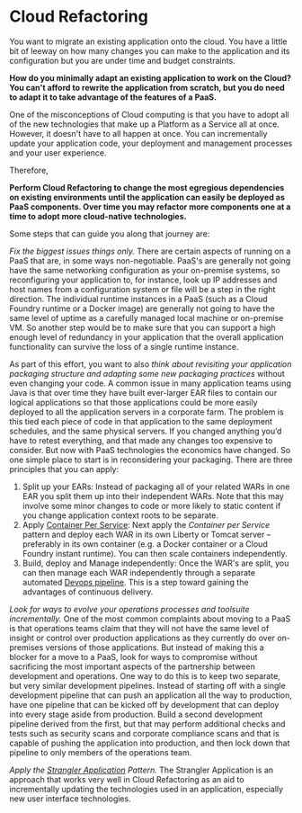 # Cloud Refactoring

You want to migrate an existing application onto the cloud.  You have a little bit of leeway on how many changes you can make to the application and its configuration but you are under time and budget constraints.

**How do you minimally adapt an existing application to work on the Cloud?  You can't afford to rewrite the application from scratch, but you do need to adapt it to take advantage of the features of a PaaS.**

One of the misconceptions of Cloud computing is that you have to adopt all of the new technologies that make up a Platform as a Service all at once.  However, it doesn't have to all happen at once.  You can incrementally update your application code, your deployment and management processes and your user experience.

Therefore,

**Perform Cloud Refactoring to change the most egregious dependencies on existing environments until the application can easily be deployed as PaaS components.  Over time you may refactor more components one at a time to adopt more cloud-native technologies.**

Some steps that can guide you along that journey are:

*Fix the biggest issues things only.*  There are certain aspects of running on a PaaS that are, in some ways non-negotiable.  PaaS's are generally not going have the same networking configuration as your on-premise systems, so reconfiguring your application to, for instance, look up IP addresses and host names from a configuration system or file will be a step in the right direction.  The individual runtime instances in a PaaS (such as a Cloud Foundry runtime or a Docker image) are generally not going to have the same level of uptime as a carefully managed local machine or on-premise VM. So another step would be to make sure that you can support a high enough level of redundancy in your application that the overall application functionality can survive the loss of a single runtime instance.

As part of this effort, you want to also *think about revisiting your application packaging structure and adapting some new packaging practices* without even changing your code.  A common issue in many application teams using Java is that over time they have built ever-larger EAR files to contain our logical applications so that those applications could be more easily deployed to all the application servers in a corporate farm.  The problem is this tied each piece of code in that application to the same deployment schedules, and the same physical servers.  If you changed anything you’d have to retest everything, and that made any changes too expensive to consider.  But now with PaaS technologies the economics have changed.  So one simple place to start is in reconsidering your packaging.  There are three principles that you can apply:

1. Split up your EARs: Instead of packaging all of your related WARs in one EAR you split them up into their independent WARs.  Note that this may involve some minor changes to code or more likely to static content if you change application context roots to be separate.
2. Apply [Container Per Service](../Cloud-Native-DevOps/Container-Per-Service.md): Next apply the *Container per Service* pattern and deploy each WAR in its own Liberty or Tomcat server – preferably in its own container (e.g. a Docker container or a Cloud Foundry instant runtime).  You can then scale containers independently.
3. Build, deploy and Manage independently: Once the WAR's are split, you can then manage each WAR independently through a separate automated [Devops pipeline](../Cloud-Native-DevOps/CD-Pipeline.md).  This is a step toward gaining the advantages of continuous delivery. 

*Look for ways to evolve your operations processes and toolsuite incrementally.*  One of the most common complaints about moving to a PaaS is that operations teams claim that they will not have the same level of insight or control over production applications as they currently do over on-premises versions of those applications.  But instead of making this a blocker for a move to a PaaS, look for ways to compromise without sacrificing the most important aspects of the partnership between development and operations.  One way to do this is to keep two separate, but very similar development pipelines.  Instead of starting off with a single development pipeline that can push an application all the way to production, have one pipeline that can be kicked off by development that can deploy into every stage aside from production.  Build a second development pipeline derived from the first, but that may perform additional checks and tests such as security scans and corporate compliance scans and that is capable of pushing the application into production, and then lock down that pipeline to only members of the operations team.

*Apply the [Strangler Application](Strangler-App.md) Pattern.*  The Strangler Application is an approach that works very well in Cloud Refactoring as an aid to incrementally updating the technologies used in an application, especially new user interface technologies.
